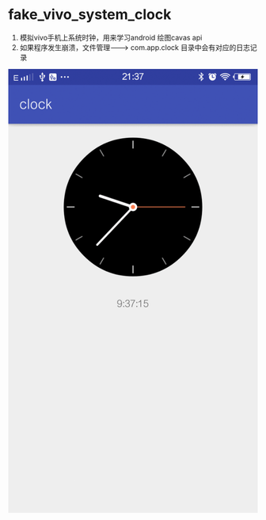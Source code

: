 # fake_vivo_system_clock
1. 模拟vivo手机上系统时钟，用来学习android 绘图cavas api
2. 如果程序发生崩溃，文件管理---> com.app.clock 目录中会有对应的日志记录

![image](https://github.com/halfapple/fake_vivo_system_clock/blob/master/clock/app/src/main/res/raw/123.gif)


